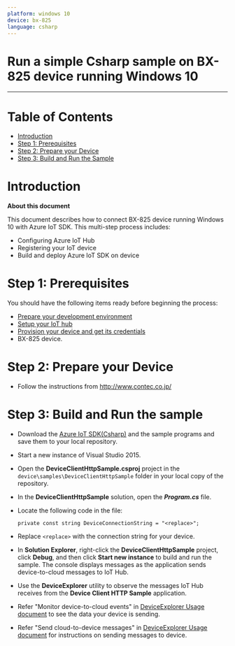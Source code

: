 ```yaml
---
platform: windows 10
device: bx-825
language: csharp
---
```


Run a simple Csharp sample on BX-825 device running Windows 10
===
---

# Table of Contents

-   [Introduction](#Introduction)
-   [Step 1: Prerequisites](#Prerequisites)
-   [Step 2: Prepare your Device](#PrepareDevice)
-   [Step 3: Build and Run the Sample](#Build)

<a name="Introduction"></a>
# Introduction

**About this document**

This document describes how to connect BX-825 device running Windows 10 with Azure IoT SDK. This multi-step process includes:
-   Configuring Azure IoT Hub
-   Registering your IoT device
-   Build and deploy Azure IoT SDK on device

<a name="Prerequisites"></a>
# Step 1: Prerequisites

You should have the following items ready before beginning the process:

-   [Prepare your development environment][setup-devbox-windows]
-   [Setup your IoT hub][lnk-setup-iot-hub]
-   [Provision your device and get its credentials][lnk-manage-iot-hub]
-   BX-825 device.

<a name="PrepareDevice"></a>
# Step 2: Prepare your Device

-   Follow the instructions from <http://www.contec.co.jp/>

<a name="Build"></a>
# Step 3: Build and Run the sample

-   Download the [Azure IoT SDK(Csharp)](https://github.com/azure/azure-iot-sdk-csharp) and the sample programs and save them to your local repository.
-   Start a new instance of Visual Studio 2015.
-   Open the **DeviceClientHttpSample.csproj** project in the `device\samples\DeviceClientHttpSample` folder in your local copy of the repository.
-   In the **DeviceClientHttpSample** solution, open the ***Program.cs*** file.
-   Locate the following code in the file:

        private const string DeviceConnectionString = "<replace>";
        
-   Replace `<replace>` with the connection string for your device.
-   In **Solution Explorer**, right-click the **DeviceClientHttpSample** project, click **Debug**, and then click **Start new instance** to build and run the sample. The console displays messages as the application sends device-to-cloud messages to IoT Hub.
-   Use the **DeviceExplorer** utility to observe the messages IoT Hub receives from the **Device Client HTTP Sample** application.
-   Refer "Monitor device-to-cloud events" in [DeviceExplorer Usage document](https://github.com/Azure/azure-iot-sdk-csharp/tree/master/tools/DeviceExplorer) to see the data your device is sending.
-   Refer "Send cloud-to-device messages" in [DeviceExplorer Usage document](https://github.com/Azure/azure-iot-sdk-csharp/tree/master/tools/DeviceExplorer) for instructions on sending messages to device.

[setup-devbox-windows]: https://github.com/Azure/azure-iot-sdk-c/blob/master/doc/devbox_setup.md
[lnk-setup-iot-hub]: ../setup_iothub.md
[lnk-manage-iot-hub]: ../manage_iot_hub.md

